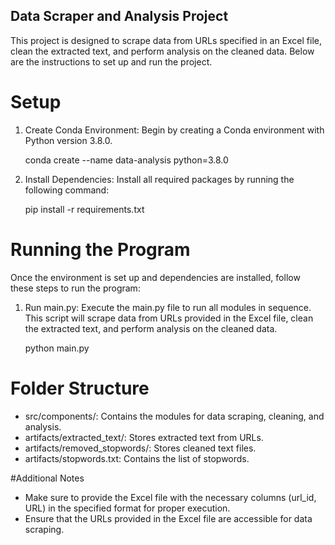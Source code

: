 ## Data Scraper and Analysis Project

This project is designed to scrape data from URLs specified in an Excel file, clean the extracted text, and perform analysis on the cleaned data. Below are the instructions to set up and run the project.

# Setup

1. Create Conda Environment: Begin by creating a Conda environment with Python version 3.8.0.

    conda create --name data-analysis python=3.8.0

2. Install Dependencies: Install all required packages by running the following command:

    pip install -r requirements.txt

# Running the Program

Once the environment is set up and dependencies are installed, follow these steps to run the program:

1. Run main.py: Execute the main.py file to run all modules in sequence. This script will scrape data from URLs provided in the Excel file, clean the extracted text, and perform analysis on the cleaned data. 

    python main.py

# Folder Structure

- src/components/: Contains the modules for data scraping, cleaning, and analysis.
- artifacts/extracted_text/: Stores extracted text from URLs.
- artifacts/removed_stopwords/: Stores cleaned text files.
- artifacts/stopwords.txt: Contains the list of stopwords.

#Additional Notes

- Make sure to provide the Excel file with the necessary columns (url_id, URL) in the specified format for proper execution.
- Ensure that the URLs provided in the Excel file are accessible for data scraping.
